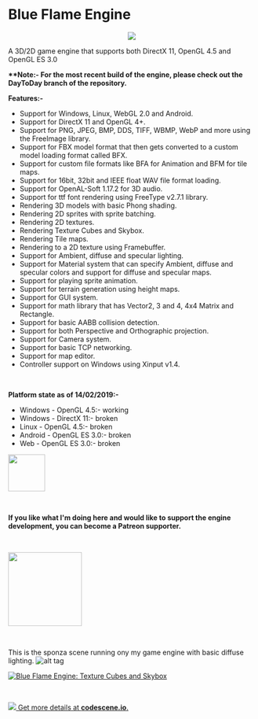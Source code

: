 # Blue Flame Engine
<p align="center"> 
<img src="https://i.imgur.com/c01mP3E.png">
</p>

A 3D/2D game engine that supports both DirectX 11, OpenGL 4.5 and OpenGL ES 3.0

<b>**Note:- For the most recent build of the engine, please check out the DayToDay branch of the repository.</b>

<b>Features:-</b>
<ul>
<li>Support for Windows, Linux, WebGL 2.0 and Android.</li>
<li>Support for DirectX 11 and OpenGL 4+.</li>
<li>Support for PNG, JPEG, BMP, DDS, TIFF, WBMP, WebP and more using the FreeImage library.</li>
<li>Support for FBX model format that then gets converted to a custom model loading format called BFX.</li>
<li>Support for custom file formats like BFA for Animation and BFM for tile maps.</li>
<li>Support for 16bit, 32bit and IEEE float WAV file format loading.</li>
<li>Support for OpenAL-Soft 1.17.2 for 3D audio.</li>
<li>Support for ttf font rendering using FreeType v2.7.1 library.</li>
<li>Rendering 3D models with basic Phong shading.</li>
<li>Rendering 2D sprites with sprite batching.</li>
<li>Rendering 2D textures.</li>
<li>Rendering Texture Cubes and Skybox.</li>
<li>Rendering Tile maps.</li>
<li>Rendering to a 2D texture using Framebuffer.</li>
<li>Support for Ambient, diffuse and specular lighting.</li>
<li>Support for Material system that can specify Ambient, diffuse and specular colors and support for diffuse and specular maps.</li>
<li>Support for playing sprite animation.</li>
<li>Support for terrain generation using height maps.</li>
<li>Support for GUI system.</li>
<li>Support for math library that has Vector2, 3 and 4, 4x4 Matrix and Rectangle.</li>
<li>Support for basic AABB collision detection.</li>
<li>Support for both Perspective and Orthographic projection.</li>
<li>Support for Camera system.</li>
<li>Support for basic TCP networking.</li>
<li>Support for map editor.</li>
<li>Controller support on Windows using Xinput v1.4.</li>
</ul>

<br>

<b>Platform state as of 14/02/2019:-</b>
<ul>
<li>Windows - OpenGL 4.5:- working</li>
<li>Windows - DirectX 11:- broken</li>
<li>Linux - OpenGL 4.5:- broken</li>
<li>Android - OpenGL ES 3.0:- broken</li>
<li>Web - OpenGL ES 3.0:- broken</li>
</ul>

<a href="https://trello.com/b/vznbwo4t" target="_blank"><img src="https://www.cluedin.net/images/providers/trello.png" width="75"></a> 

<br>

<b>If you like what I'm doing here and would like to support the engine development, you can become a Patreon supporter.</b>

<br>

<a href="https://www.patreon.com/blueflameengine" target="_blank"><img src="https://camo.githubusercontent.com/11738c6634cc5f68845bdd5e0e70a0cc3ef09ee7/68747470733a2f2f73332e616d617a6f6e6177732e636f6d2f70617472656f6e5f7075626c69635f6173736574732f45657230695f70617472656f6e5f6c6f676f5f666c61742e706e67" width="150" height="150"></a>

<br>

This is the sponza scene running ony my game engine with basic diffuse lighting.
![alt tag](http://i.imgur.com/7Tsvk0S.jpg)

[![Blue Flame Engine: Texture Cubes and Skybox](http://img.youtube.com/vi/YhPcsCIEzDY/0.jpg)](https://www.youtube.com/watch?v=YhPcsCIEzDY "Blue Flame Engine: Texture Cubes and Skybox")

<br>

[![](https://codescene.io/projects/700/status.svg) Get more details at **codescene.io**.](https://codescene.io/projects/700/jobs/latest-successful/results)
